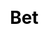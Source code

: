 ---
title: Bet
layout: toto_3/bet
description: Bet here when you play Toto 3 game.
js: ["js/sound.js", "js/i19n.js", "js/game/toto_3/share.js", "js/game/toto_3/bet.js"]
css: ["css/game/toto_3/toto_3.css"]
---